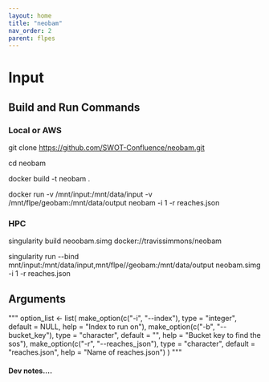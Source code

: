 ```yaml
---
layout: home
title: "neobam"
nav_order: 2
parent: flpes
---
```


# Input

## Build and Run Commands

### Local or AWS
git clone https://github.com/SWOT-Confluence/neobam.git

cd neobam

docker build -t neobam .

docker run -v /mnt/input:/mnt/data/input -v /mnt/flpe/geobam:/mnt/data/output neobam -i 1 -r reaches.json


### HPC
singularity build neoobam.simg docker://travissimmons/neobam

singularity run --bind mnt/input:/mnt/data/input,mnt/flpe//geobam:/mnt/data/output neobam.simg -i 1 -r reaches.json

## Arguments

"""
  option_list <- list(
    make_option(c("-i", "--index"), type = "integer", default = NULL, help = "Index to run on"),
    make_option(c("-b", "--bucket_key"), type = "character", default = "", help = "Bucket key to find the sos"),
    make_option(c("-r", "--reaches_json"), type = "character", default = "reaches.json", help = "Name of reaches.json")
  )
  """


#### Dev notes....
